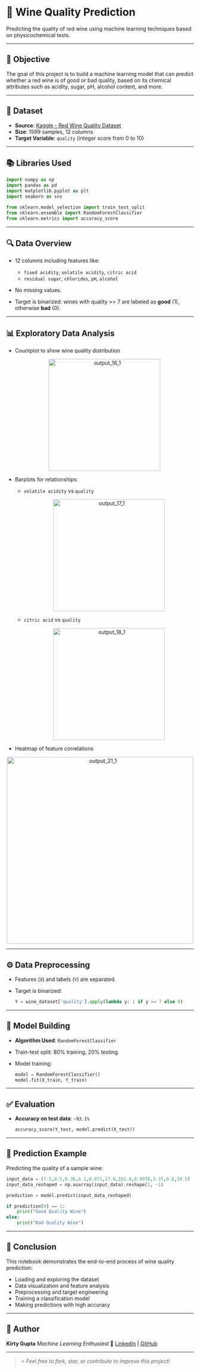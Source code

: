 # 🍷 Wine Quality Prediction

Predicting the quality of red wine using machine learning techniques based on physicochemical tests.

---

## 📌 Objective

The goal of this project is to build a machine learning model that can predict whether a red wine is of good or bad quality, based on its chemical attributes such as acidity, sugar, pH, alcohol content, and more.

---

## 📁 Dataset

* **Source**: [Kaggle - Red Wine Quality Dataset](https://www.kaggle.com/datasets/uciml/red-wine-quality-cortez-et-al-2009?resource=download)
* **Size**: 1599 samples, 12 columns
* **Target Variable**: `quality` (integer score from 0 to 10)

---

## 📚 Libraries Used

```python
import numpy as np
import pandas as pd
import matplotlib.pyplot as plt
import seaborn as sns

from sklearn.model_selection import train_test_split
from sklearn.ensemble import RandomForestClassifier
from sklearn.metrics import accuracy_score
```

---

## 🔍 Data Overview

* 12 columns including features like:

  * `fixed acidity`, `volatile acidity`, `citric acid`
  * `residual sugar`, `chlorides`, `pH`, `alcohol`
* No missing values.
* Target is binarized: wines with quality >= 7 are labeled as **good** (1), otherwise **bad** (0).

---

## 📊 Exploratory Data Analysis

* Countplot to show wine quality distribution
  <p align="center">
  <img width="300" height="300" alt="output_16_1" src="https://github.com/user-attachments/assets/5d933988-5fb7-4f17-9a74-12074b2d731b" /></p>
  
* Barplots for relationships:

  * `volatile acidity` vs `quality`
    <p align="center">
    <img width="300" height="300" alt="output_17_1" src="https://github.com/user-attachments/assets/451dc4df-2369-4681-8846-afe1036bb639" /></p>
    
  * `citric acid` vs `quality`
    <p align="center">
    <img width="300" height="300" alt="output_18_1" src="https://github.com/user-attachments/assets/04f8571f-8ce1-4e30-ba08-9a89bd17bc07" /></p>
    
* Heatmap of feature correlations
<p align="center">
  <img width="500" height="500" alt="output_21_1" src="https://github.com/user-attachments/assets/ff7f29b9-8822-47d9-a7d6-f62b333eb66f" />
</p>

---

## ⚙️ Data Preprocessing

* Features (`X`) and labels (`Y`) are separated.
* Target is binarized:

  ```python
  Y = wine_dataset['quality'].apply(lambda y: 1 if y >= 7 else 0)
  ```

---

## 🧠 Model Building

* **Algorithm Used**: `RandomForestClassifier`
* Train-test split: 80% training, 20% testing
* Model training:

  ```python
  model = RandomForestClassifier()
  model.fit(X_train, Y_train)
  ```

---

## ✅ Evaluation

* **Accuracy on test data**: `~93.1%`

  ```python
  accuracy_score(Y_test, model.predict(X_test))
  ```

---

## 🔮 Prediction Example

Predicting the quality of a sample wine:

```python
input_data = (7.5,0.5,0.36,6.1,0.071,17.0,102.0,0.9978,3.35,0.8,10.5)
input_data_reshaped = np.asarray(input_data).reshape(1, -1)

prediction = model.predict(input_data_reshaped)

if prediction[0] == 1:
    print("Good Quality Wine")
else:
    print("Bad Quality Wine")
```

---

## 📌 Conclusion

This notebook demonstrates the end-to-end process of wine quality prediction:

* Loading and exploring the dataset
* Data visualization and feature analysis
* Preprocessing and target engineering
* Training a classification model
* Making predictions with high accuracy

---

## 📎 Author

**Kirty Gupta**
*Machine Learning Enthusiast*
🔗 [LinkedIn](https://www.linkedin.com/in/kirtygupta111/) | [GitHub](https://github.com/kirtygupta)

---

> ⭐ *Feel free to fork, star, or contribute to improve this project!*
